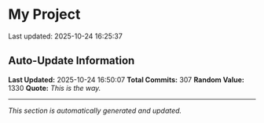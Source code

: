 # My Project


Last updated: 2025-10-24 16:25:37



















































































































































































































































































































## Auto-Update Information

**Last Updated:** 2025-10-24 16:50:07
**Total Commits:** 307
**Random Value:** 1330
**Quote:** _This is the way._

---
_This section is automatically generated and updated._